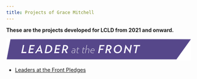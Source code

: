 ```yaml
---
title: Projects of Grace Mitchell
---
```



**These are the projects developed for LCLD from 2021 and onward.**

![My Picture](/Pics/Leader_at_the_Front_Band_sRCu8Qp.png)

- [Leaders at the Front Pledges](/Projects/index.md)




